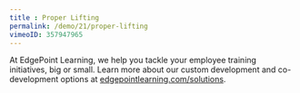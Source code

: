 ```yaml
---
title : Proper Lifting
permalink: /demo/21/proper-lifting
vimeoID: 357947965
---
```

At EdgePoint Learning, we help you tackle your employee training initiatives, big or small. Learn more about our custom development and co-development options at [edgepointlearning.com/solutions](/solutions/).